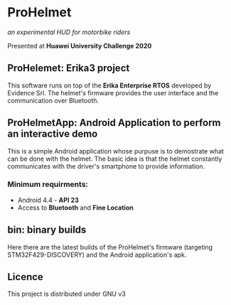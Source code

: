 # ProHelmet

*an experimental HUD for motorbike riders*

Presented at **Huawei University Challenge 2020**

## ProHelemet: Erika3 project
This software runs on top of the **Erika Enterprise RTOS** developed by Evidence Srl.
The helmet's firmware provides the user interface and the communication over Bluetooth.

## ProHelmetApp: Android Application to perform an interactive demo
This is a simple Android application whose purpuse is to demostrate what can be done with the helmet.
The basic idea is that the helmet constantly communicates with the driver's smartphone to provide information.

### Minimum requirments:
* Android 4.4 - **API 23**
* Access to **Bluetooth** and **Fine Location**

## bin: binary builds
Here there are the latest builds of the ProHelmet's firmware (targeting STM32F429-DISCOVERY) and the Android application's apk.

## Licence
This project is distributed under GNU v3
